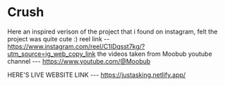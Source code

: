 # Crush
Here an inspired verison of the project that i found on instagram, felt the project was quite cute :)
reel link -- https://www.instagram.com/reel/C1IDqsst7kg/?utm_source=ig_web_copy_link
the videos taken from Moobub youtube channel --- https://www.youtube.com/@Moobub

HERE'S LIVE WEBSITE LINK ---
https://justasking.netlify.app/
